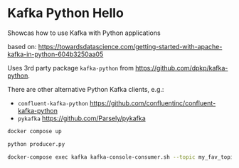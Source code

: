 # Kafka Python Hello
Showcas how to use Kafka with Python applications

based on: https://towardsdatascience.com/getting-started-with-apache-kafka-in-python-604b3250aa05

Uses 3rd party package `kafka-python` from https://github.com/dpkp/kafka-python.

There are other alternative Python Kafka clients, e.g.:
- `confluent-kafka-python` https://github.com/confluentinc/confluent-kafka-python
- `pykafka` https://github.com/Parsely/pykafka



```bash
docker compose up

python producer.py

docker-compose exec kafka kafka-console-consumer.sh --topic my_fav_topic --from-beginning --bootstrap-server kafka:9092
```